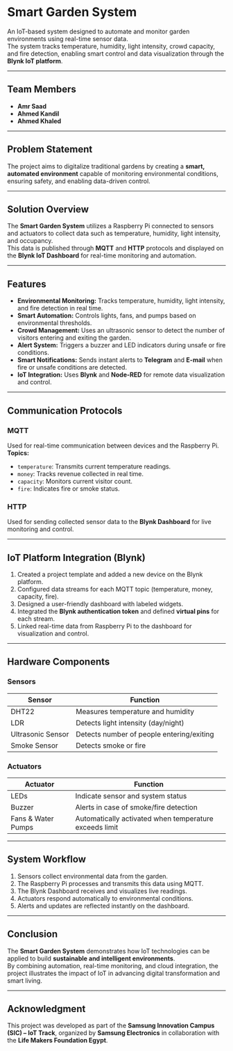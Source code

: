 # Smart Garden System

An IoT-based system designed to automate and monitor garden environments using real-time sensor data.  
The system tracks temperature, humidity, light intensity, crowd capacity, and fire detection, enabling smart control and data visualization through the **Blynk IoT platform**.

---

## Team Members
- **Amr Saad**
- **Ahmed Kandil**  
- **Ahmed Khaled** 

---

## Problem Statement
The project aims to digitalize traditional gardens by creating a **smart, automated environment** capable of monitoring environmental conditions, ensuring safety, and enabling data-driven control.

---

## Solution Overview
The **Smart Garden System** utilizes a Raspberry Pi connected to sensors and actuators to collect data such as temperature, humidity, light intensity, and occupancy.  
This data is published through **MQTT** and **HTTP** protocols and displayed on the **Blynk IoT Dashboard** for real-time monitoring and automation.

---

## Features
- **Environmental Monitoring:** Tracks temperature, humidity, light intensity, and fire detection in real time.  
- **Smart Automation:** Controls lights, fans, and pumps based on environmental thresholds.  
- **Crowd Management:** Uses an ultrasonic sensor to detect the number of visitors entering and exiting the garden.  
- **Alert System:** Triggers a buzzer and LED indicators during unsafe or fire conditions.
- **Smart Notifications:** Sends instant alerts to **Telegram** and **E-mail** when fire or unsafe conditions are detected.
- **IoT Integration:** Uses **Blynk** and **Node-RED** for remote data visualization and control.
---

## Communication Protocols

### MQTT
Used for real-time communication between devices and the Raspberry Pi.  
**Topics:**
- `temperature`: Transmits current temperature readings.  
- `money`: Tracks revenue collected in real time.  
- `capacity`: Monitors current visitor count.  
- `fire`: Indicates fire or smoke status.  

### HTTP
Used for sending collected sensor data to the **Blynk Dashboard** for live monitoring and control.

---

## IoT Platform Integration (Blynk)
1. Created a project template and added a new device on the Blynk platform.  
2. Configured data streams for each MQTT topic (temperature, money, capacity, fire).  
3. Designed a user-friendly dashboard with labeled widgets.  
4. Integrated the **Blynk authentication token** and defined **virtual pins** for each stream.  
5. Linked real-time data from Raspberry Pi to the dashboard for visualization and control.

---

## Hardware Components

### Sensors
| Sensor | Function |
|---------|-----------|
| DHT22 | Measures temperature and humidity |
| LDR | Detects light intensity (day/night) |
| Ultrasonic Sensor | Detects number of people entering/exiting |
| Smoke Sensor | Detects smoke or fire |

### Actuators
| Actuator | Function |
|-----------|-----------|
| LEDs | Indicate sensor and system status |
| Buzzer | Alerts in case of smoke/fire detection |
| Fans & Water Pumps | Automatically activated when temperature exceeds limit |

---

## System Workflow
1. Sensors collect environmental data from the garden.  
2. The Raspberry Pi processes and transmits this data using MQTT.  
3. The Blynk Dashboard receives and visualizes live readings.  
4. Actuators respond automatically to environmental conditions.  
5. Alerts and updates are reflected instantly on the dashboard.

---

## Conclusion
The **Smart Garden System** demonstrates how IoT technologies can be applied to build **sustainable and intelligent environments**.  
By combining automation, real-time monitoring, and cloud integration, the project illustrates the impact of IoT in advancing digital transformation and smart living.

---

## Acknowledgment
This project was developed as part of the **Samsung Innovation Campus (SIC) – IoT Track**, organized by **Samsung Electronics** in collaboration with the **Life Makers Foundation Egypt**.  
